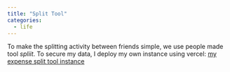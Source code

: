 ```yaml
---
title: "Split Tool"
categories:
  - life
---
```


To make the splitting activity between friends simple,
we use people made tool *spliit*. To secure my data, I deploy my own instance using
vercel: [my expense split tool instance](https://lihao-spliit.vercel.app/)

